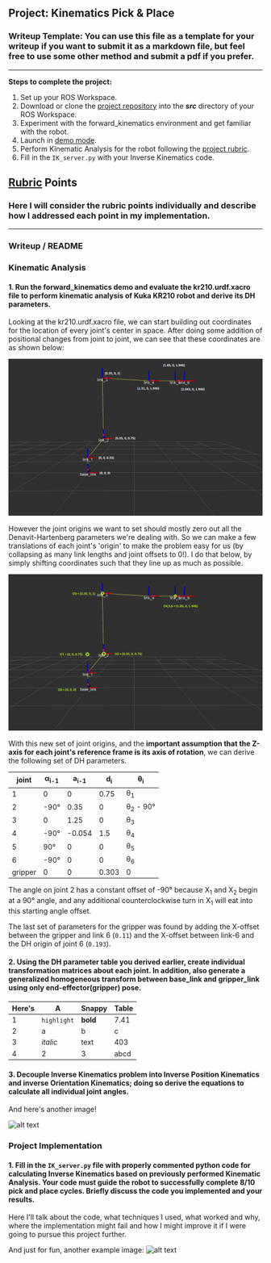 ## Project: Kinematics Pick & Place
### Writeup Template: You can use this file as a template for your writeup if you want to submit it as a markdown file, but feel free to use some other method and submit a pdf if you prefer.

---


**Steps to complete the project:**  


1. Set up your ROS Workspace.
2. Download or clone the [project repository](https://github.com/udacity/RoboND-Kinematics-Project) into the ***src*** directory of your ROS Workspace.  
3. Experiment with the forward_kinematics environment and get familiar with the robot.
4. Launch in [demo mode](https://classroom.udacity.com/nanodegrees/nd209/parts/7b2fd2d7-e181-401e-977a-6158c77bf816/modules/8855de3f-2897-46c3-a805-628b5ecf045b/lessons/91d017b1-4493-4522-ad52-04a74a01094c/concepts/ae64bb91-e8c4-44c9-adbe-798e8f688193).
5. Perform Kinematic Analysis for the robot following the [project rubric](https://review.udacity.com/#!/rubrics/972/view).
6. Fill in the `IK_server.py` with your Inverse Kinematics code. 


[//]: # (Image References)

[image1]: ./misc_images/misc1.png
[image2]: ./misc_images/misc2.png
[image3]: ./misc_images/misc3.png
[jointorigins]: ./misc_images/jointorigins.png
[DHorigins]: ./misc_images/DHorigins.png

## [Rubric](https://review.udacity.com/#!/rubrics/972/view) Points
### Here I will consider the rubric points individually and describe how I addressed each point in my implementation.  

---
### Writeup / README

### Kinematic Analysis
#### 1. Run the forward_kinematics demo and evaluate the kr210.urdf.xacro file to perform kinematic analysis of Kuka KR210 robot and derive its DH parameters.

Looking at the kr210.urdf.xacro file, we can start building out coordinates for the location of every joint's center in space. After doing some addition of positional changes from joint to joint, we can see that these coordinates are as shown below:

![Joint coordinates as given by the urdf.][jointorigins]

However the joint origins we want to set should mostly zero out all the Denavit-Hartenberg parameters we're dealing with. So we can make a few translations of each joint's 'origin' to make the problem easy for us (by collapsing as many link lengths and joint offsets to 0!). I do that below, by simply shifting coordinates such that they line up as much as possible.

![DH origins of each joint.][DHorigins]

With this new set of joint origins, and the **important assumption that the Z-axis for each joint's reference frame is its axis of rotation**, we can derive the following set of DH parameters.

joint | α<sub>i-1<sub> | a<sub>i-1<sub> | d<sub>i</sub> | θ<sub>i</sub>
--- | --- | --- | --- | ---
1 | 0 | 0 | 0.75 | θ<sub>1</sub>
2 | -90° | 0.35 | 0 | θ<sub>2</sub> - 90°
3 | 0 | 1.25 | 0 | θ<sub>3</sub> 
4 | -90° | -0.054 | 1.5 | θ<sub>4</sub>
5 |  90° |  0 |  0  | θ<sub>5</sub>
6 |  -90°   | 0 |    0   | θ<sub>6</sub>
gripper | 0 | 0 | 0.303 | 0

The angle on joint 2 has a constant offset of -90° because X<sub>1</sub> and X<sub>2</sub> begin at a 90° angle, and any additional counterclockwise turn in X<sub>1</sub> will eat into this starting angle offset. 

The last set of parameters for the gripper was found by adding the X-offset between the gripper and link 6 (`0.11`) and the X-offset between link-6 and the DH origin of joint 6 (`0.193`).

#### 2. Using the DH parameter table you derived earlier, create individual transformation matrices about each joint. In addition, also generate a generalized homogeneous transform between base_link and gripper_link using only end-effector(gripper) pose.

Here's | A | Snappy | Table
--- | --- | --- | ---
1 | `highlight` | **bold** | 7.41
2 | a | b | c
3 | *italic* | text | 403
4 | 2 | 3 | abcd




#### 3. Decouple Inverse Kinematics problem into Inverse Position Kinematics and inverse Orientation Kinematics; doing so derive the equations to calculate all individual joint angles.

And here's another image! 

![alt text][image2]

### Project Implementation

#### 1. Fill in the `IK_server.py` file with properly commented python code for calculating Inverse Kinematics based on previously performed Kinematic Analysis. Your code must guide the robot to successfully complete 8/10 pick and place cycles. Briefly discuss the code you implemented and your results. 


Here I'll talk about the code, what techniques I used, what worked and why, where the implementation might fail and how I might improve it if I were going to pursue this project further.  


And just for fun, another example image:
![alt text][image3]


